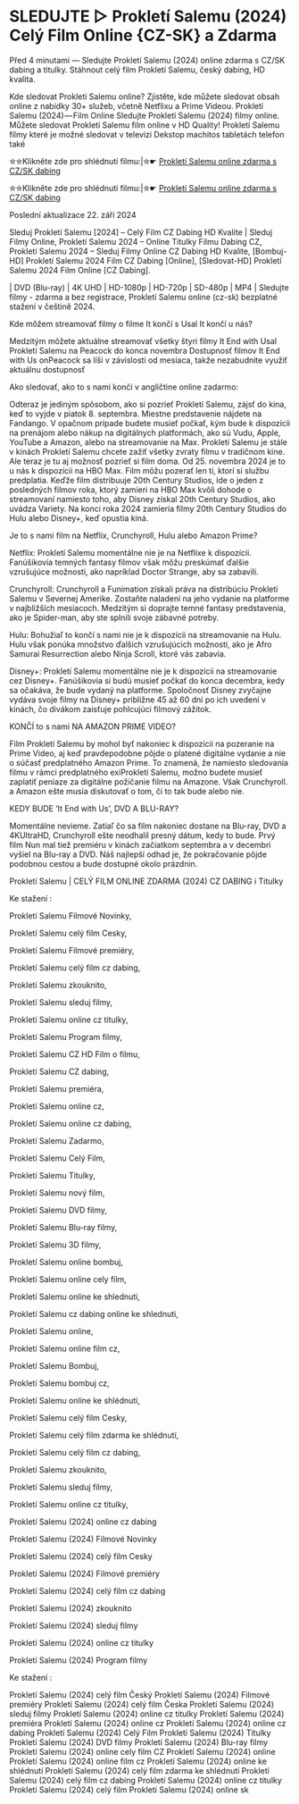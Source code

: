 # SLEDUJTE ▷ Prokletí Salemu (2024) Celý Film Online {CZ-SK} a Zdarma

Před 4 minutami — Sledujte Prokletí Salemu (2024) online zdarma s CZ/SK dabing a titulky. Stáhnout celý film Prokletí Salemu, český dabing, HD kvalita.

Kde sledovat Prokletí Salemu online? Zjistěte, kde můžete sledovat obsah online z nabídky 30+ služeb, včetně Netflixu a Prime Videou. Prokletí Salemu (2024) — Film Online Sledujte Prokletí Salemu (2024) filmy online. Můžete sledovat Prokletí Salemu film online v HD Quality! Prokletí Salemu filmy které je možné sledovat v televizi Dekstop machitos tabletách telefon také


✮✮Klikněte zde pro shlédnutí filmu:|✮☛ [Prokletí Salemu online zdarma s CZ/SK dabing](https://crotx.online/sk/movie/748230/prokleti-Salemu.github)

✮✮Klikněte zde pro shlédnutí filmu:|✮☛ [Prokletí Salemu online zdarma s CZ/SK dabing](https://crotx.online/sk/movie/748230/prokleti-Salemu.github)

Poslední aktualizace 22. září 2024


Sleduj Prokletí Salemu [2024] – Celý Film CZ Dabing HD Kvalite | Sleduj Filmy Online, Prokletí Salemu 2024 – Online Titulky Filmu Dabing CZ, Prokletí Salemu 2024 – Sleduj Filmy Online CZ Dabing HD Kvalite, [Bombuj-HD] Prokletí Salemu 2024 Film CZ Dabing [Online], [Sledovat-HD] Prokletí Salemu 2024 Film Online [CZ Dabing].

| DVD (Blu-ray) | 4K UHD | HD-1080p | HD-720p | SD-480p | MP4 | Sledujte filmy - zdarma a bez registrace, Prokletí Salemu online (cz-sk) bezplatné stažení v češtině 2024.

Kde môžem streamovať filmy o filme It končí s Usal It končí u nás?

Medzitým môžete aktuálne streamovať všetky štyri filmy It End with Usal Prokletí Salemu na Peacock do konca novembra Dostupnosť filmov It End with Us onPeacock sa líši v závislosti od mesiaca, takže nezabudnite využiť aktuálnu dostupnosť

Ako sledovať, ako to s nami končí v angličtine online zadarmo:

Odteraz je jediným spôsobom, ako si pozrieť Prokletí Salemu, zájsť do kina, keď to vyjde v piatok 8. septembra. Miestne predstavenie nájdete na Fandango. V opačnom prípade budete musieť počkať, kým bude k dispozícii na prenájom alebo nákup na digitálnych platformách, ako sú Vudu, Apple, YouTube a Amazon, alebo na streamovanie na Max. Prokletí Salemu je stále v kinách Prokletí Salemu chcete zažiť všetky zvraty filmu v tradičnom kine. Ale teraz je tu aj možnosť pozrieť si film doma. Od 25. novembra 2024 je to u nás k dispozícii na HBO Max. Film môžu pozerať len tí, ktorí si službu predplatia. Keďže film distribuuje 20th Century Studios, ide o jeden z posledných filmov roka, ktorý zamieri na HBO Max kvôli dohode o streamovaní namiesto toho, aby Disney získal 20th Century Studios, ako uvádza Variety. Na konci roka 2024 zamieria filmy 20th Century Studios do Hulu alebo Disney+, keď opustia kiná.

Je to s nami film na Netflix, Crunchyroll, Hulu alebo Amazon Prime?

Netflix: Prokletí Salemu momentálne nie je na Netflixe k dispozícii. Fanúšikovia temných fantasy filmov však môžu preskúmať ďalšie vzrušujúce možnosti, ako napríklad Doctor Strange, aby sa zabavili.

Crunchyroll: Crunchyroll a Funimation získali práva na distribúciu Prokletí Salemu v Severnej Amerike. Zostaňte naladení na jeho vydanie na platforme v najbližších mesiacoch. Medzitým si doprajte temné fantasy predstavenia, ako je Spider-man, aby ste splnili svoje zábavné potreby.

Hulu: Bohužiaľ to končí s nami nie je k dispozícii na streamovanie na Hulu. Hulu však ponúka množstvo ďalších vzrušujúcich možností, ako je Afro Samurai Resurrection alebo Ninja Scroll, ktoré vás zabavia.

Disney+: Prokletí Salemu momentálne nie je k dispozícii na streamovanie cez Disney+. Fanúšikovia si budú musieť počkať do konca decembra, kedy sa očakáva, že bude vydaný na platforme. Spoločnosť Disney zvyčajne vydáva svoje filmy na Disney+ približne 45 až 60 dní po ich uvedení v kinách, čo divákom zaisťuje pohlcujúci filmový zážitok.

KONČÍ to s nami NA AMAZON PRIME VIDEO?

Film Prokletí Salemu by mohol byť nakoniec k dispozícii na pozeranie na Prime Video, aj keď pravdepodobne pôjde o platené digitálne vydanie a nie o súčasť predplatného Amazon Prime. To znamená, že namiesto sledovania filmu v rámci predplatného exiProkletí Salemu, možno budete musieť zaplatiť peniaze za digitálne požičanie filmu na Amazone. Však Crunchyroll. a Amazon ešte musia diskutovať o tom, či to tak bude alebo nie.

KEDY BUDE ‘It End with Us’, DVD A BLU-RAY?

Momentálne nevieme. Zatiaľ čo sa film nakoniec dostane na Blu-ray, DVD a 4KUltraHD, Crunchyroll ešte neodhalil presný dátum, kedy to bude. Prvý film Nun mal tiež premiéru v kinách začiatkom septembra a v decembri vyšiel na Blu-ray a DVD. Náš najlepší odhad je, že pokračovanie pôjde podobnou cestou a bude dostupné okolo prázdnin.

Prokletí Salemu | CELÝ FILM ONLINE ZDARMA (2024) CZ DABING i Titulky

Ke stažení :

Prokletí Salemu Filmové Novinky,

Prokletí Salemu celý film Cesky,

Prokletí Salemu Filmové premiéry,

Prokletí Salemu celý film cz dabing,

Prokletí Salemu zkouknito,

Prokletí Salemu sleduj filmy,

Prokletí Salemu online cz titulky,

Prokletí Salemu Program filmy,

Prokletí Salemu CZ HD Film o filmu,

Prokletí Salemu CZ dabing,

Prokletí Salemu premiéra,

Prokletí Salemu online cz,

Prokletí Salemu online cz dabing,

Prokletí Salemu Zadarmo,

Prokletí Salemu Celý Film,

Prokletí Salemu Titulky,

Prokletí Salemu nový film,

Prokletí Salemu DVD filmy,

Prokletí Salemu Blu-ray filmy,

Prokletí Salemu 3D filmy,

Prokletí Salemu online bombuj,

Prokletí Salemu online cely film,

Prokletí Salemu online ke shlednuti,

Prokletí Salemu cz dabing online ke shlednuti,

Prokletí Salemu online,

Prokletí Salemu online film cz,

Prokletí Salemu Bombuj,

Prokletí Salemu bombuj cz,

Prokletí Salemu online ke shlédnutí,

Prokletí Salemu celý film Cesky,

Prokletí Salemu celý film zdarma ke shlédnutí,

Prokletí Salemu celý film cz dabing,

Prokletí Salemu zkouknito,

Prokletí Salemu sleduj filmy,

Prokletí Salemu online cz titulky,

Prokletí Salemu (2024) online cz dabing

Prokletí Salemu (2024) Filmové Novinky

Prokletí Salemu (2024) celý film Cesky

Prokletí Salemu (2024) Filmové premiéry

Prokletí Salemu (2024) celý film cz dabing

Prokletí Salemu (2024) zkouknito

Prokletí Salemu (2024) sleduj filmy

Prokletí Salemu (2024) online cz titulky

Prokletí Salemu (2024) Program filmy

Ke stažení :

Prokletí Salemu (2024) celý film Český Prokletí Salemu (2024) Filmové premiéry Prokletí Salemu (2024) celý film Česka Prokletí Salemu (2024) sleduj filmy Prokletí Salemu (2024) online cz titulky Prokletí Salemu (2024) premiéra Prokletí Salemu (2024) online cz Prokletí Salemu (2024) online cz dabing Prokletí Salemu (2024) Celý Film Prokletí Salemu (2024) Titulky Prokletí Salemu (2024) DVD filmy Prokletí Salemu (2024) Blu-ray filmy Prokletí Salemu (2024) online cely film CZ Prokletí Salemu (2024) online Prokletí Salemu (2024) online film cz Prokletí Salemu (2024) online ke shlédnutí Prokletí Salemu (2024) celý film zdarma ke shlédnutí Prokletí Salemu (2024) celý film cz dabing Prokletí Salemu (2024) online cz titulky Prokletí Salemu (2024) celý film Prokletí Salemu (2024) online sk
